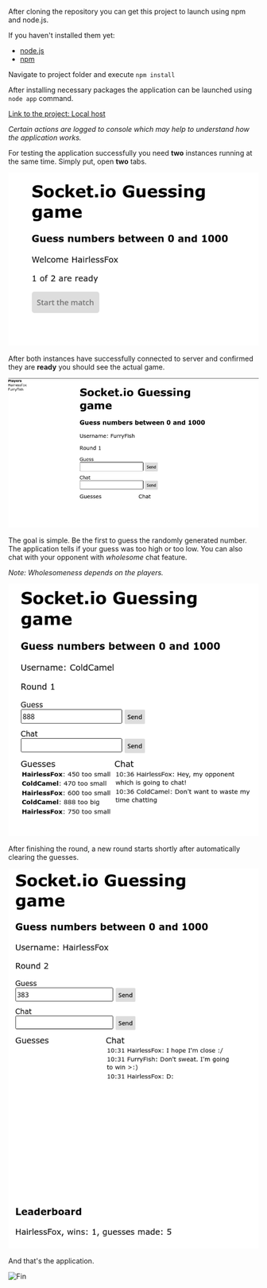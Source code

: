 After cloning the repository you can get this project to launch using npm and node.js.

If you haven't installed them yet:
- [node.js](https://nodejs.org/en/)
- [npm](https://docs.npmjs.com/downloading-and-installing-node-js-and-npm)

Navigate to project folder and execute `npm install`
 
After installing necessary packages the application can be launched using `node app` command.

[Link to the project: Local host](http://localhost:3000/)

*Certain actions are logged to console which may help to understand how the application works.*

For testing the application successfully you need **two** instances running at the same time. Simply put, open **two** tabs.

![Starting screen](./public/images/socket-io-guessing-01.png)

After both instances have successfully connected to server and confirmed they are **ready** you should see the actual game.

![Starting screen](./public/images/socket-io-guessing-02.png)

The goal is simple. Be the first to guess the randomly generated number. The application tells if your guess was too high or too low. You can also chat with your opponent with *wholesome* chat feature.

*Note: Wholesomeness depends on the players.*

![Starting screen](./public/images/socket-io-guessing-04.png)

After finishing the round, a new round starts shortly after automatically clearing the guesses.

![Starting screen](./public/images/socket-io-guessing-03.png)

And that's the application.

![Fin](https://media1.giphy.com/media/dToLqyWr703rFSzxL3/giphy.gif?cid=ecf05e47kd6pz4kc78d3lp5wsjaq9p0j3kagetmqgunn0owp&rid=giphy.gif&ct=g)
